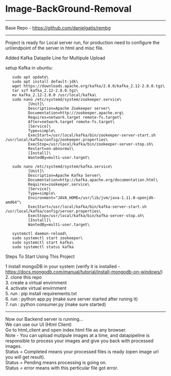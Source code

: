 # Image-BackGround-Removal

________________________________
Base Repo - https://github.com/danielgatis/rembg
________________________________


Project is ready for Local server run, for production need to configure the url/endpoint of the server in html and misc file.


Added Kafka Datapile Line for Multipule Upload

setup Kafka in ubuntu:

       sudo apt update\
       sudo apt install default-jdk\
       wget https://downloads.apache.org/kafka/2.8.0/kafka_2.12-2.8.0.tgz\
       tar xzf kafka_2.12-2.8.0.tgz\
       mv kafka_2.12-2.8.0 /usr/local/kafka\
       sudo nano /etc/systemd/system/zookeeper.service\
              [Unit]\
              Description=Apache Zookeeper server\
              Documentation=http://zookeeper.apache.org\
              Requires=network.target remote-fs.target\
              After=network.target remote-fs.target\
              [Service]\
              Type=simple\
              ExecStart=/usr/local/kafka/bin/zookeeper-server-start.sh /usr/local/kafka/config/zookeeper.properties\
              ExecStop=/usr/local/kafka/bin/zookeeper-server-stop.sh\
              Restart=on-abnormal\
              [Install]\
              WantedBy=multi-user.target\

       sudo nano /etc/systemd/system/kafka.service\
              [Unit]\
              Description=Apache Kafka Server\
              Documentation=http://kafka.apache.org/documentation.html\
              Requires=zookeeper.service\
              [Service]\
              Type=simple\
              Environment="JAVA_HOME=/usr/lib/jvm/java-1.11.0-openjdk-amd64"\
              ExecStart=/usr/local/kafka/bin/kafka-server-start.sh /usr/local/kafka/config/server.properties\
              ExecStop=/usr/local/kafka/bin/kafka-server-stop.sh\
              [Install]\
              WantedBy=multi-user.target\

       systemctl daemon-reload\
       sudo systemctl start zookeeper\
       sudo systemctl start kafka\
       sudo systemctl status kafka


Steps To Start Using This Project 

1  install mongoDB in your system (verify it is installed - https://docs.mongodb.com/manual/tutorial/install-mongodb-on-windows/) \
2. clone this repo  \
3. create a virtual envirnment  \
4. activate virtual envirnment  \
5. run : pip install requirements.txt  \
6. run : python app.py (make sure server started after runing it)  \
7. run : python consumer.py (make sure started)  

_____________________  

Now our Backend server is running...  \
We can use our UI (Html Client)  \
Go to html_client and open index.html file as any browser.  \
Note - You can upload mutipule images at a time, and datapipeline is responsible to process your images and give you back with processed images.\
       Status = Completed means your processed files is ready (open image url you will get result).  \
       Status = Pending means processing is going on.  \
       Status = error means with this perticular file got error.  

